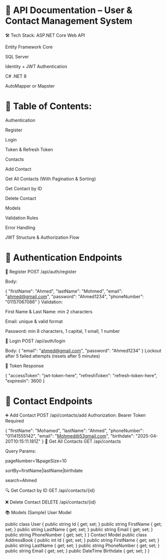# 📘 API Documentation – User & Contact Management System
🛠️ Tech Stack:
ASP.NET Core Web API

Entity Framework Core

SQL Server

Identity + JWT Authentication

C# .NET 8

AutoMapper or Mapster
# 📁 Table of Contents:
Authentication

Register

Login

Token & Refresh Token

Contacts

Add Contact

Get All Contacts (With Pagination & Sorting)

Get Contact by ID

Delete Contact

Models

Validation Rules

Error Handling

JWT Structure & Authorization Flow

# 🔐 Authentication Endpoints
🔸 Register
POST /api/auth/register

Body:

{
  "firstName": "Ahmed",
  "lastName": "Mohmed",
  "email": "ahmed@gmail.com",
  "password": "Ahmed1234",
  "phoneNumber": "01157067086"
}
Validation:

First Name & Last Name: min 2 characters

Email: unique & valid format

Password: min 8 characters, 1 capital, 1 small, 1 number

🔸 Login
POST /api/auth/login

Body:
{
  "email": "ahmed@gmail.com",
  "password": "Ahmed1234"
}
Lockout after 5 failed attempts (resets after 5 minutes)

🔸 Token Response

{
  "accessToken": "jwt-token-here",
  "refreshToken": "refresh-token-here",
  "expiresIn": 3600
}
# 📇 Contact Endpoints
➕ Add Contact
POST /api/contacts/add
Authorization: Bearer Token Required

{
  "firstName": "Mohamed",
  "lastName": "Ahmed",
  "phoneNumber": "01141555142",
  "email": "Mohmed@53gmail.com",
  "birthdate": "2025-04-20T10:15:11.181Z"
}
📜 Get All Contacts
GET /api/contacts

Query Params:

pageNumber=1&pageSize=10

sortBy=firstName|lastName|birthdate

search=Ahmed

🔍 Get Contact by ID
GET /api/contacts/{id}

❌ Delete Contact
DELETE /api/contacts/{id}

📚 Models (Sample)
User Model

public class User {
    public string Id { get; set; }
    public string FirstName { get; set; }
    public string LastName { get; set; }
    public string Email { get; set; }
    public string PhoneNumber { get; set; }
}
Contact Model
public class AddressBook {
    public int Id { get; set; }
    public string FirstName { get; set; }
    public string LastName { get; set; }
    public string PhoneNumber { get; set; }
    public string Email { get; set; }
    public DateTime Birthdate { get; set; }
}
